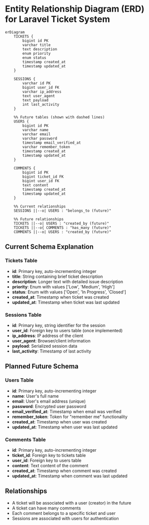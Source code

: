 # Entity Relationship Diagram (ERD) for Laravel Ticket System

```mermaid
erDiagram
    TICKETS {
        bigint id PK
        varchar title
        text description
        enum priority
        enum status
        timestamp created_at
        timestamp updated_at
    }
    
    SESSIONS {
        varchar id PK
        bigint user_id FK
        varchar ip_address
        text user_agent
        text payload
        int last_activity
    }
    
    %% Future tables (shown with dashed lines)
    USERS {
        bigint id PK
        varchar name
        varchar email
        varchar password
        timestamp email_verified_at
        varchar remember_token
        timestamp created_at
        timestamp updated_at
    }
    
    COMMENTS {
        bigint id PK
        bigint ticket_id FK
        bigint user_id FK
        text content
        timestamp created_at
        timestamp updated_at
    }
    
    %% Current relationships
    SESSIONS ||--o| USERS : "belongs_to (future)"
    
    %% Future relationships
    TICKETS ||--o| USERS : "created_by (future)"
    TICKETS ||--o{ COMMENTS : "has_many (future)"
    COMMENTS ||--o| USERS : "created_by (future)"
```

## Current Schema Explanation

### Tickets Table
- **id**: Primary key, auto-incrementing integer
- **title**: String containing brief ticket description
- **description**: Longer text with detailed issue description
- **priority**: Enum with values ['Low', 'Medium', 'High']
- **status**: Enum with values ['Open', 'In Progress', 'Closed']
- **created_at**: Timestamp when ticket was created
- **updated_at**: Timestamp when ticket was last updated

### Sessions Table
- **id**: Primary key, string identifier for the session
- **user_id**: Foreign key to users table (once implemented)
- **ip_address**: IP address of the client
- **user_agent**: Browser/client information
- **payload**: Serialized session data
- **last_activity**: Timestamp of last activity

## Planned Future Schema

### Users Table
- **id**: Primary key, auto-incrementing integer
- **name**: User's full name
- **email**: User's email address (unique)
- **password**: Encrypted user password
- **email_verified_at**: Timestamp when email was verified
- **remember_token**: Token for "remember me" functionality
- **created_at**: Timestamp when user was created
- **updated_at**: Timestamp when user was last updated

### Comments Table
- **id**: Primary key, auto-incrementing integer
- **ticket_id**: Foreign key to tickets table
- **user_id**: Foreign key to users table
- **content**: Text content of the comment
- **created_at**: Timestamp when comment was created
- **updated_at**: Timestamp when comment was last updated

## Relationships

- A ticket will be associated with a user (creator) in the future
- A ticket can have many comments
- Each comment belongs to a specific ticket and user
- Sessions are associated with users for authentication